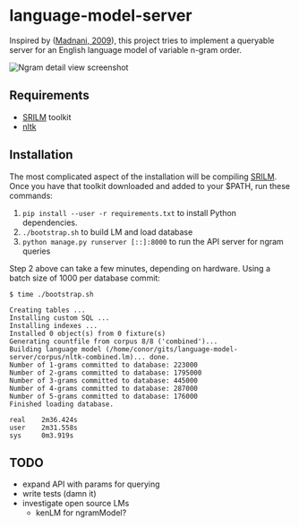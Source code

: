 language-model-server
=====================

Inspired by ([Madnani, 2009]), this project tries to implement a queryable server for an English language model of variable n-gram order. 

![Ngram detail view screenshot](https://raw.githubusercontent.com/ronocdh/language-model-server/rest-api-docs/docs/img/ngram-single-view.png "Optional title")

Requirements
------------
 - [SRILM] toolkit
 - [nltk]

Installation
--------------
The most complicated aspect of the installation will be compiling [SRILM]. 
Once you have that toolkit downloaded and added to your $PATH, run these commands:

 1. ```pip install --user -r requirements.txt``` to install Python dependencies.
 2. ```./bootstrap.sh``` to build LM and load database
 3. ```python manage.py runserver [::]:8000``` to run the API server for ngram queries

Step 2 above can take a few minutes, depending on hardware.
Using a batch size of 1000 per database commit:

```
$ time ./bootstrap.sh

Creating tables ...
Installing custom SQL ...
Installing indexes ...
Installed 0 object(s) from 0 fixture(s)
Generating countfile from corpus 8/8 ('combined')...            
Building language model (/home/conor/gits/language-model-server/corpus/nltk-combined.lm)... done.
Number of 1-grams committed to database: 223000
Number of 2-grams committed to database: 1795000
Number of 3-grams committed to database: 445000
Number of 4-grams committed to database: 287000
Number of 5-grams committed to database: 176000
Finished loading database.

real    2m36.424s
user    2m31.558s
sys     0m3.919s
```

[Madnani, 2009]:http://ojs.pythonpapers.org/index.php/tppsc/article/view/83
[SRILM]:http://www.speech.sri.com/projects/srilm/download.html
[nltk]:http://www.nltk.org/

TODO
----
 - expand API with params for querying
 - write tests (damn it)
 - investigate open source LMs
   - kenLM for ngramModel?

